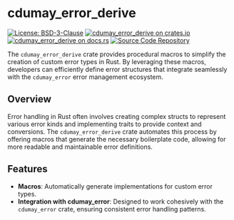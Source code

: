 # cdumay_error_derive

[![License: BSD-3-Clause](https://img.shields.io/badge/license-BSD--3--Clause-blue)](./LICENSE)
[![cdumay_error_derive on crates.io](https://img.shields.io/crates/v/cdumay_error_derive)](https://crates.io/crates/cdumay_error_derive)
[![cdumay_error_derive on docs.rs](https://docs.rs/cdumay_error_derive/badge.svg)](https://docs.rs/cdumay_error_derive)
[![Source Code Repository](https://img.shields.io/badge/Code-On%20GitHub-blue?logo=GitHub)](https://github.com/cdumay/cdumay_error_derive)

The `cdumay_error_derive` crate provides procedural macros to simplify the creation of custom error types in Rust. By leveraging these macros,
developers can efficiently define error structures that integrate seamlessly with the `cdumay_error` error management ecosystem.

## Overview

Error handling in Rust often involves creating complex structs to represent various error kinds and implementing traits to provide context and
conversions. The `cdumay_error_derive` crate automates this process by offering macros that generate the necessary boilerplate code, allowing for
more readable and maintainable error definitions.

## Features

* **Macros**: Automatically generate implementations for custom error types.
* **Integration with cdumay_error**: Designed to work cohesively with the `cdumay_error` crate, ensuring consistent error handling patterns.

